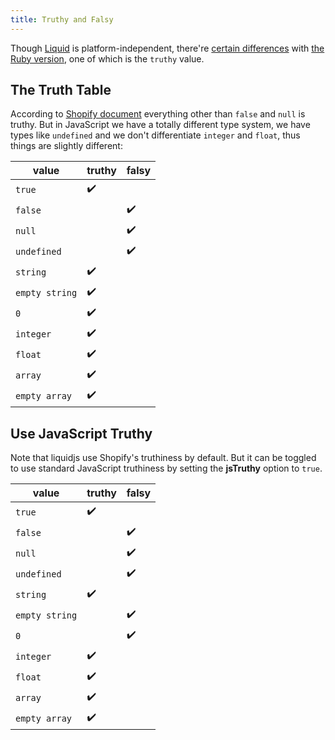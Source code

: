 ```yaml
---
title: Truthy and Falsy
---
```


Though [Liquid][sl] is platform-independent, there're [certain differences][diff] with [the Ruby version][ruby], one of which is the `truthy` value.

## The Truth Table

According to [Shopify document](https://shopify.github.io/liquid/basics/truthy-and-falsy/) everything other than `false` and `null` is truthy. But in JavaScript we have a totally different type system, we have types like `undefined` and we don't differentiate `integer` and `float`, thus things are slightly different:

value          | truthy | falsy
---            | ---    | ---
`true`         | ✔️      | 
`false`        |        | ✔️
`null`         |        | ✔️
`undefined`    |        | ✔️
`string`       | ✔️      |	 
`empty string` | ✔️      |
`0`            | ✔️      |
`integer`      | ✔️      |
`float`	       | ✔️      |
`array`        | ✔️      |
`empty array`  | ✔️      |

## Use JavaScript Truthy

Note that liquidjs use Shopify's truthiness by default. But it can be toggled to use standard JavaScript truthiness by setting the **jsTruthy** option to `true`.

value          | truthy | falsy
---            | ---    | ---
`true`         | ✔️      | 
`false`        |        | ✔️
`null`         |        | ✔️
`undefined`    |        | ✔️
`string`       | ✔️      |	 
`empty string` |        | ✔️
`0`            |        | ✔️
`integer`      | ✔️      |
`float`        | ✔️      |
`array`        | ✔️      |
`empty array`  | ✔️      |


[ruby]: https://shopify.github.io/liquid
[sl]: https://www.npmjs.com/package/liquidjs
[diff]: https://github.com/harttle/liquidjs#differences-and-limitations
